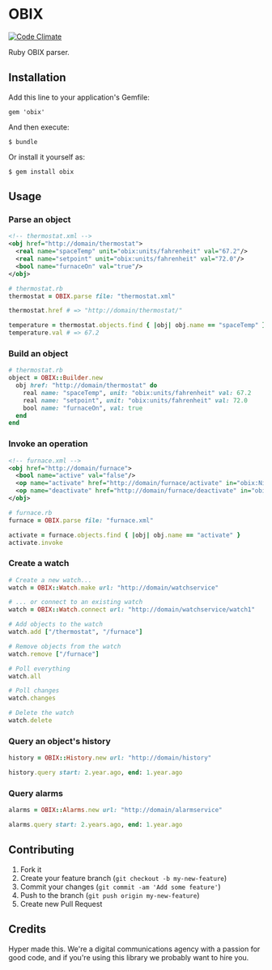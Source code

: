 # OBIX

[![Code Climate](https://codeclimate.com/github/hyperoslo/obix.png)](https://codeclimate.com/github/hyperoslo/obix)

Ruby OBIX parser.

## Installation

Add this line to your application's Gemfile:

    gem 'obix'

And then execute:

    $ bundle

Or install it yourself as:

    $ gem install obix

## Usage

### Parse an object

```xml
<!-- thermostat.xml -->
<obj href="http://domain/thermostat">
  <real name="spaceTemp" unit="obix:units/fahrenheit" val="67.2"/>
  <real name="setpoint" unit="obix:units/fahrenheit" val="72.0"/>
  <bool name="furnaceOn" val="true"/>
</obj>
```

```ruby
# thermostat.rb
thermostat = OBIX.parse file: "thermostat.xml"

thermostat.href # => "http://domain/thermostat/"

temperature = thermostat.objects.find { |obj| obj.name == "spaceTemp" }
temperature.val # => 67.2
```

### Build an object

```ruby
# thermostat.rb
object = OBIX::Builder.new
  obj href: "http://domain/thermostat" do
    real name: "spaceTemp", unit: "obix:units/fahrenheit" val: 67.2
    real name: "setpoint", unit: "obix:units/fahrenheit" val: 72.0
    bool name: "furnaceOn", val: true
  end
end
```

### Invoke an operation

```xml
<!-- furnace.xml -->
<obj href="http://domain/furnace">
  <bool name="active" val="false"/>
  <op name="activate" href="http://domain/furnace/activate" in="obix:Nil" out="obix:Nil"/>
  <op name="deactivate" href="http://domain/furnace/deactivate" in="obix:Nil" out="obix:Nil"/>
</obj>
```

```ruby
# furnace.rb
furnace = OBIX.parse file: "furnace.xml"

activate = furnace.objects.find { |obj| obj.name == "activate" }
activate.invoke
```

### Create a watch

```ruby
# Create a new watch...
watch = OBIX::Watch.make url: "http://domain/watchservice"

# ... or connect to an existing watch
watch = OBIX::Watch.connect url: "http://domain/watchservice/watch1"

# Add objects to the watch
watch.add ["/thermostat", "/furnace"]

# Remove objects from the watch
watch.remove ["/furnace"]

# Poll everything
watch.all

# Poll changes
watch.changes

# Delete the watch
watch.delete
```

### Query an object's history

```ruby
history = OBIX::History.new url: "http://domain/history"

history.query start: 2.year.ago, end: 1.year.ago
```

### Query alarms

```ruby
alarms = OBIX::Alarms.new url: "http://domain/alarmservice"

alarms.query start: 2.years.ago, end: 1.year.ago
```

## Contributing

1. Fork it
2. Create your feature branch (`git checkout -b my-new-feature`)
3. Commit your changes (`git commit -am 'Add some feature'`)
4. Push to the branch (`git push origin my-new-feature`)
5. Create new Pull Request

## Credits

Hyper made this. We're a digital communications agency with a passion for good code,
and if you're using this library we probably want to hire you.
